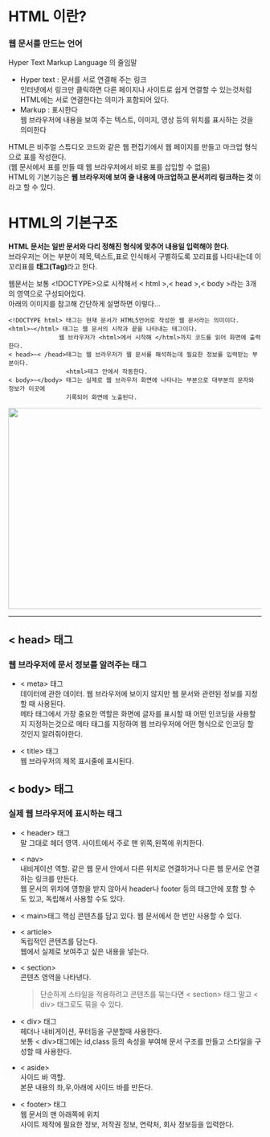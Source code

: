 # HTML 이란?
### 웹 문서를 만드는 언어
Hyper Text Markup Language 의 줄임말   

 - Hyper text : 문서를 서로 연결해 주는 링크   
    인터넷에서 링크만 클릭하면 다른 페이지나 사이트로 쉽게 연결할 수 있는것처럼 HTML에는 서로 연결한다는 의미가 포함되어 있다.
- Markup : 표시한다   
    웹 브라우저에 내용을 보여 주는 텍스트, 이미지, 영상 등의 위치를 표시하는 것을 의미한다

HTML은 비주얼 스튜디오 코드와 같은 웹 편집기에서 웹 페이지를 만들고 마크업 형식으로 표를 작성한다.   
(웹 문서에서 표를 만들 때 웹 브라우저에서 바로 표를 삽입할 수 없음)   
HTML의 기본기능은 <b>웹 브라우저에 보여 줄 내용에 마크업하고 문서끼리 링크하는 것 </b> 이라고 할 수 있다.   

# HTML의 기본구조
<b>HTML 문서는 일반 문서와 다리 정해진 형식에 맞추어 내용일 입력해야 한다.</b>   
브라우저는 어는 부분이 제목,텍스트,표로 인식해서 구별하도록 꼬리표를 나타내는데 이 꼬리표를 <b>태그(Tag)</b>라고 한다.   

웹문서는 보통 <!DOCTYPE>으로 시작해서 < html >,< head >,< body >라는 3개의 영역으로 구성되어있다.   
아래의 이미지를 참고해 간단하게 설명하면 이렇다...

    <!DOCTYPE html> 태그는 현재 문서가 HTML5언어로 작성한 웹 문서라는 의미이다. 
    <html>~</html> 태그는 웹 문서의 시작과 끝을 나타내는 태그이다.   
                  웹 브라우저가 <html>에서 시작해 </html>까지 코드를 읽어 화면에 출력한다.
    < head>~< /head>태그는 웹 브라우저가 웹 문서를 해석하는데 필요한 정보를 입력받는 부분이다. 
                    <html>태그 안에서 작동한다. 
    < body>~</body> 태그는 실제로 웹 브라우저 화면에 나타나는 부분으로 대부분의 문자와 정보가 이곳에   
                    기록되어 화면에 노출된다.

<img src="https://mblogthumb-phinf.pstatic.net/MjAyMDA0MjFfMTU4/MDAxNTg3NDI3NzQxMzk2.U9j2oDqTsXSDDAmKEg3Lat1HWx_3d5CBbrvn-jlbMT0g.5F1itvkmoWSmdKpmkJzs78VhpxMxWifVWVXDycrMf8Qg.PNG.anne9/image.png?type=w800 " width="650px" height="400px">

* * * 

## < head> 태그
### 웹 브라우저에 문서 정보를 알려주는 태그
- < meta> 태그   
    데이터에 관한 데이터. 
    웹 브라우저에 보이지 않지만 웹 문서와 관련된 정보를 지정할 때 사용된다.   
    메타 태그에서 가장 중요한 역할은 화면에 글자를 표시할 때 어떤 인코딩을 사용할 지 지정하는것으로 메타 태그를 지정하여 웹 브라우저에 어떤 형식으로 인코딩 할 것인지 알려줘야한다.

- < title> 태그   
    웹 브라우저의 제목 표시줄에 표시된다.



## < body> 태그
### 실제 웹 브라우저에 표시하는 태그

- < header> 태그   
    말 그대로 헤더 영역. 
    사이트에서 주로 맨 위쪽,왼쪽에 위치한다.
- < nav>    
    내비게이션 역할.
    같은 웹 문서 안에서 다른 위치로 연결하거나 다른 웹 문서로 연결하는 링크를 만든다.   
    웹 문서의 위치에 영향을 받지 않아서 header나 footer 등의 태그안에 포함 할 수도 있고, 독립해서 사용할 수도 있다.

- < main>태그
    핵심 콘텐츠를 담고 있다.
    웹 문서에서 한 번만 사용할 수 있다.

- < article>    
    독립적인 콘텐츠를 담는다.   
    웹에서 실제로 보여주고 싶은 내용을 넣는다.

- < section>   
    콘텐츠 영역을 나타낸다.   
    > 단순하게 스타일을 적용하려고 콘텐츠를 묶는다면 < section> 태그 말고 < div> 태그로도 묶을 수 있다.

- < div> 태그   
    헤더나 내비게이션, 푸터등을 구분할때 사용한다.   
    보통 < div>태그에는  id,class 등의 속성을 부여해 문서 구조를 만들고 스타일을 구성할 때 사용한다.

- < aside>   
    사이드 바 역할.   
    본문 내용의 좌,우,아래에 사이드 바를 만든다.


- < footer> 태그   
    웹 문서의 맨 아래쪽에 위치   
    사이트 제작에 필요한 정보, 저작권 정보, 연락처, 회사 정보등을 입력한다.   